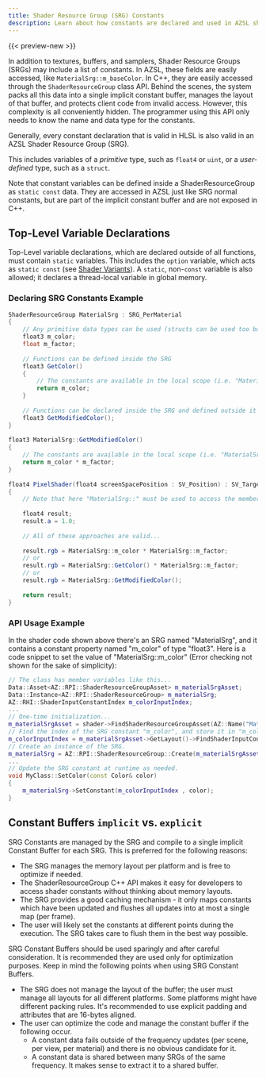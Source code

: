 ```yaml
---
title: Shader Resource Group (SRG) Constants
description: Learn about how constants are declared and used in AZSL shader resource groups.
---
```


{{< preview-new >}}

In addition to textures, buffers, and samplers, Shader Resource Groups (SRGs) may include a list of constants. In AZSL, these fields are easily accessed, like `MaterialSrg::m_baseColor`. In C++, they are easily accessed through the `ShaderResourceGroup` class API. Behind the scenes, the system packs all this data into a single implicit constant buffer, manages the layout of that buffer, and protects client code from invalid access. However, this complexity is all conveniently hidden. The programmer using this API only needs to know the name and data type for the constants.

Generally, every constant declaration that is valid in HLSL is also valid in an AZSL Shader Resource Group (SRG).

This includes variables of a *primitive* type, such as `float4` or `uint`, or a *user-defined* type, such as a `struct`. 

Note that constant variables can be defined inside a ShaderResourceGroup as `static const` data. They are accessed in AZSL just like SRG normal constants, but are part of the implicit constant buffer and are not exposed in C++. 

## Top-Level Variable Declarations
Top-Level variable declarations, which are declared outside of all functions, must contain `static` variables. This includes the `option` variable, which acts as `static const` (see [Shader Variants](shader-variants.md)). A `static`, non-`const` variable is also allowed; it declares a thread-local variable in global memory.

### Declaring SRG Constants Example
```glsl
ShaderResourceGroup MaterialSrg : SRG_PerMaterial
{
    // Any primitive data types can be used (structs can be used too but aren't shown here)
    float3 m_color;
	float m_factor;
 
    // Functions can be defined inside the SRG
    float3 GetColor()
    {
	    // The constants are available in the local scope (i.e. "MaterialSrg::" isn't necessary)
        return m_color;
    }
	
	// Functions can be declared inside the SRG and defined outside it
    float3 GetModifiedColor();
}
 
float3 MaterialSrg::GetModifiedColor()
{
	// The constants are available in the local scope (i.e. "MaterialSrg::" isn't necessary)
	return m_color * m_factor;
}
	
float4 PixelShader(float4 screenSpacePosition : SV_Position) : SV_Target
{
	// Note that here "MaterialSrg::" must be used to access the members.
	
	float4 result;
	result.a = 1.0;
	
    // All of these approaches are valid...
	
	result.rgb = MaterialSrg::m_color * MaterialSrg::m_factor;
	// or
	result.rgb = MaterialSrg::GetColor() * MaterialSrg::m_factor;
	// or
	result.rgb = MaterialSrg::GetModifiedColor();
	
	return result;
}
```

### API Usage Example
In the shader code shown above there's an SRG named "MaterialSrg", and it contains a constant property named "m_color" of type "float3". Here is a code snippet to set the value of "MaterialSrg::m_color" (Error checking not shown for the sake of simplicity):

```cpp
// The class has member variables like this...
Data::Asset<AZ::RPI::ShaderResourceGroupAsset> m_materialSrgAsset;
Data::Instance<AZ::RPI::ShaderResourceGroup> m_materialSrg;
AZ::RHI::ShaderInputConstantIndex m_colorInputIndex;
...
// One-time initialization...
m_materialSrgAsset = shader->FindShaderResourceGroupAsset(AZ::Name("MaterialSrg"));
// Find the index of the SRG constant "m_color", and store it in "m_colorInputIndex". We save this index once and re-use it each frame for performance.
m_colorInputIndex = m_materialSrgAsset->GetLayout()->FindShaderInputConstantIndex(AZ::Name("m_color"));
// Create an instance of the SRG.
m_materialSrg = AZ::RPI::ShaderResourceGroup::Create(m_materialSrgAsset);
...
// Update the SRG constant at runtime as needed.
void MyClass::SetColor(const Color& color)
{
	m_materialSrg->SetConstant(m_colorInputIndex , color);
}

```

## Constant Buffers `implicit` vs. `explicit`
SRG Constants are managed by the SRG and compile to a single implicit Constant Buffer for each SRG. This is preferred for the following reasons:
- The SRG manages the memory layout per platform and is free to optimize if needed.
- The ShaderResourceGroup C++ API makes it easy for developers to access shader constants without thinking about memory layouts.
- The SRG provides a good caching mechanism - it only maps constants which have been updated and flushes all updates into at most a single map (per frame).
- The user will likely set the constants at different points during the execution. The SRG takes care to flush them in the best way possible.
  
SRG Constant Buffers should be used sparingly and after careful consideration. It is recommended they are used only for optimization purposes. Keep in mind the following points when using SRG Constant Buffers.
- The SRG does not manage the layout of the buffer; the user must manage all layouts for all different platforms. Some platforms might have different packing rules. It's recommended to use explicit padding and attributes that are 16-bytes aligned.
- The user can optimize the code and manage the constant buffer if the following occur.
  - A constant data fails outside of the frequency updates (per scene, per view, per material) and there is no obvious candidate for it.
  - A constant data is shared between many SRGs of the same frequency. It makes sense to extract it to a shared buffer.